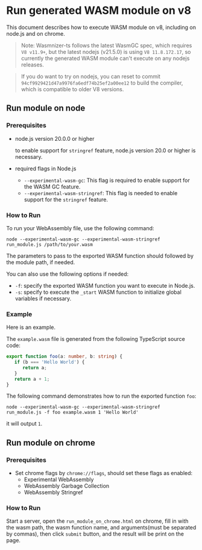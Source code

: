 # Run generated WASM module on v8

This document describes how to execute WASM module on v8, including on node.js and on chrome.

> Note: Wasmnizer-ts follows the latest WasmGC spec, which requires `V8 v11.9+`, but the latest nodejs (v21.5.0) is using `V8 11.8.172.17`, so currently the generated WASM module can't execute on any nodejs releases.

> If you do want to try on nodejs, you can reset to commit `94cf9929421d47a9976fa6edf74b25ef2a00ee12` to build the compiler, which is compatible to older V8 versions.

## Run module on node

### Prerequisites
   - node.js version 20.0.0 or higher

     to enable support for `stringref` feature, node.js version 20.0 or higher is necessary.

   - required flags in Node.js

     - `--experimental-wasm-gc`: This flag is required to enable support for the WASM GC feature.
     - `--experimental-wasm-stringref`: This flag is needed to enable support for the `stringref` feature.

### How to Run

   To run your WebAssembly file, use the following command:

   ```shell
   node --experimental-wasm-gc --experimental-wasm-stringref run_module.js /path/to/your.wasm
   ```

   The parameters to pass to the exported WASM function should followed by the module path, if needed.

   You can also use the following options if needed:

   - `-f`: specify the exported WASM function you want to execute in Node.js.
   - `-s`: specify to execute the `_start` WASM function to initialize global variables if necessary.

### Example

   Here is an example.

   The `example.wasm` file is generated from the following TypeScript source code:

   ```typescript
   export function foo(a: number, b: string) {
      if (b === 'Hello World') {
         return a;
      }
      return a + 1;
   }
   ```
   The following command demonstrates how to run the exported function `foo`:

   ```shell
   node --experimental-wasm-gc --experimental-wasm-stringref run_module.js -f foo example.wasm 1 'Hello World'
   ```

   it will output `1`.

## Run module on chrome

### Prerequisites
- Set chrome flags by `chrome://flags`, should set these flags as enabled:
   - Experimental WebAssembly
   - WebAssembly Garbage Collection
   - WebAssembly Stringref

### How to Run
Start a server, open the `run_module_on_chrome.html` on chrome, fill in with the wasm path, the wasm function name, and arguments(must be separated by commas), then click `submit` button, and the result will be print on the page.